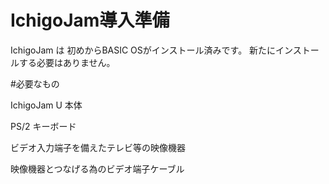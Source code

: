 # IchigoJam導入準備
IchigoJam は 初めからBASIC OSがインストール済みです。
新たにインストールする必要はありません。

#必要なもの<br>

IchigoJam U 本体

PS/2 キーボード

ビデオ入力端子を備えたテレビ等の映像機器

映像機器とつなげる為のビデオ端子ケーブル